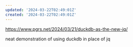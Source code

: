 ```yaml
---
updated: '2024-03-22T02:49:01Z'
created: '2024-03-22T02:49:01Z'
---
```

https://www.pgrs.net/2024/03/21/duckdb-as-the-new-jq/

neat demonstration of using duckdb in place of jq